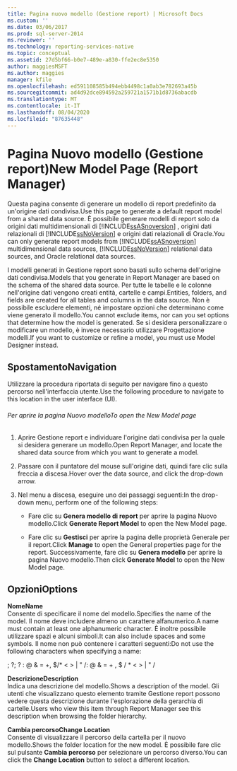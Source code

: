 ```yaml
---
title: Pagina nuovo modello (Gestione report) | Microsoft Docs
ms.custom: ''
ms.date: 03/06/2017
ms.prod: sql-server-2014
ms.reviewer: ''
ms.technology: reporting-services-native
ms.topic: conceptual
ms.assetid: 27d5bf66-b0e7-489e-a830-ffe2ec8e5350
author: maggiesMSFT
ms.author: maggies
manager: kfile
ms.openlocfilehash: ed591108585b494ebb4498c1a0ab3e782693a45b
ms.sourcegitcommit: ad4d92dce894592a259721a1571b1d8736abacdb
ms.translationtype: MT
ms.contentlocale: it-IT
ms.lasthandoff: 08/04/2020
ms.locfileid: "87635448"
---
```

# <a name="new-model-page-report-manager"></a><span data-ttu-id="4d083-102">Pagina Nuovo modello (Gestione report)</span><span class="sxs-lookup"><span data-stu-id="4d083-102">New Model Page (Report Manager)</span></span>
  <span data-ttu-id="4d083-103">Questa pagina consente di generare un modello di report predefinito da un'origine dati condivisa.</span><span class="sxs-lookup"><span data-stu-id="4d083-103">Use this page to generate a default report model from a shared data source.</span></span> <span data-ttu-id="4d083-104">È possibile generare modelli di report solo da origini dati multidimensionali di [!INCLUDE[ssASnoversion](../includes/ssasnoversion-md.md)] , origini dati relazionali di [!INCLUDE[ssNoVersion](../includes/ssnoversion-md.md)] e origini dati relazionali di Oracle.</span><span class="sxs-lookup"><span data-stu-id="4d083-104">You can only generate report models from [!INCLUDE[ssASnoversion](../includes/ssasnoversion-md.md)] multidimensional data sources, [!INCLUDE[ssNoVersion](../includes/ssnoversion-md.md)] relational data sources, and Oracle relational data sources.</span></span>  
  
 <span data-ttu-id="4d083-105">I modelli generati in Gestione report sono basati sullo schema dell'origine dati condivisa.</span><span class="sxs-lookup"><span data-stu-id="4d083-105">Models that you generate in Report Manager are based on the schema of the shared data source.</span></span> <span data-ttu-id="4d083-106">Per tutte le tabelle e le colonne nell'origine dati vengono creati entità, cartelle e campi.</span><span class="sxs-lookup"><span data-stu-id="4d083-106">Entities, folders, and fields are created for all tables and columns in the data source.</span></span> <span data-ttu-id="4d083-107">Non è possibile escludere elementi, né impostare opzioni che determinano come viene generato il modello.</span><span class="sxs-lookup"><span data-stu-id="4d083-107">You cannot exclude items, nor can you set options that determine how the model is generated.</span></span> <span data-ttu-id="4d083-108">Se si desidera personalizzare o modificare un modello, è invece necessario utilizzare Progettazione modelli.</span><span class="sxs-lookup"><span data-stu-id="4d083-108">If you want to customize or refine a model, you must use Model Designer instead.</span></span>  
  
## <a name="navigation"></a><span data-ttu-id="4d083-109">Spostamento</span><span class="sxs-lookup"><span data-stu-id="4d083-109">Navigation</span></span>  
 <span data-ttu-id="4d083-110">Utilizzare la procedura riportata di seguito per navigare fino a questo percorso nell'interfaccia utente.</span><span class="sxs-lookup"><span data-stu-id="4d083-110">Use the following procedure to navigate to this location in the user interface (UI).</span></span>  
  
###### <a name="to-open-the-new-model-page"></a><span data-ttu-id="4d083-111">Per aprire la pagina Nuovo modello</span><span class="sxs-lookup"><span data-stu-id="4d083-111">To open the New Model page</span></span>  
  
1.  <span data-ttu-id="4d083-112">Aprire Gestione report e individuare l'origine dati condivisa per la quale si desidera generare un modello.</span><span class="sxs-lookup"><span data-stu-id="4d083-112">Open Report Manager, and locate the shared data source from which you want to generate a model.</span></span>  
  
2.  <span data-ttu-id="4d083-113">Passare con il puntatore del mouse sull'origine dati, quindi fare clic sulla freccia a discesa.</span><span class="sxs-lookup"><span data-stu-id="4d083-113">Hover over the data source, and click the drop-down arrow.</span></span>  
  
3.  <span data-ttu-id="4d083-114">Nel menu a discesa, eseguire uno dei passaggi seguenti:</span><span class="sxs-lookup"><span data-stu-id="4d083-114">In the drop-down menu, perform one of the following steps:</span></span>  
  
    -   <span data-ttu-id="4d083-115">Fare clic su **Genera modello di report** per aprire la pagina Nuovo modello.</span><span class="sxs-lookup"><span data-stu-id="4d083-115">Click **Generate Report Model** to open the New Model page.</span></span>  
  
    -   <span data-ttu-id="4d083-116">Fare clic su **Gestisci** per aprire la pagina delle proprietà Generale per il report.</span><span class="sxs-lookup"><span data-stu-id="4d083-116">Click **Manage** to open the General properties page for the report.</span></span> <span data-ttu-id="4d083-117">Successivamente, fare clic su **Genera modello** per aprire la pagina Nuovo modello.</span><span class="sxs-lookup"><span data-stu-id="4d083-117">Then click **Generate Model** to open the New Model page.</span></span>  
  
## <a name="options"></a><span data-ttu-id="4d083-118">Opzioni</span><span class="sxs-lookup"><span data-stu-id="4d083-118">Options</span></span>  
 <span data-ttu-id="4d083-119">**Nome**</span><span class="sxs-lookup"><span data-stu-id="4d083-119">**Name**</span></span>  
 <span data-ttu-id="4d083-120">Consente di specificare il nome del modello.</span><span class="sxs-lookup"><span data-stu-id="4d083-120">Specifies the name of the model.</span></span> <span data-ttu-id="4d083-121">Il nome deve includere almeno un carattere alfanumerico.</span><span class="sxs-lookup"><span data-stu-id="4d083-121">A name must contain at least one alphanumeric character.</span></span> <span data-ttu-id="4d083-122">È inoltre possibile utilizzare spazi e alcuni simboli.</span><span class="sxs-lookup"><span data-stu-id="4d083-122">It can also include spaces and some symbols.</span></span> <span data-ttu-id="4d083-123">Il nome non può contenere i caratteri seguenti:</span><span class="sxs-lookup"><span data-stu-id="4d083-123">Do not use the following characters when specifying a name:</span></span>  
  
 <span data-ttu-id="4d083-124">; ?</span><span class="sxs-lookup"><span data-stu-id="4d083-124">; ?</span></span> <span data-ttu-id="4d083-125">: \@ & = +, $/\* \< > | " /</span><span class="sxs-lookup"><span data-stu-id="4d083-125">: \@ & = + , $ / \* \< > | " /</span></span>  
  
 <span data-ttu-id="4d083-126">**Descrizione**</span><span class="sxs-lookup"><span data-stu-id="4d083-126">**Description**</span></span>  
 <span data-ttu-id="4d083-127">Indica una descrizione del modello.</span><span class="sxs-lookup"><span data-stu-id="4d083-127">Shows a description of the model.</span></span> <span data-ttu-id="4d083-128">Gli utenti che visualizzano questo elemento tramite Gestione report possono vedere questa descrizione durante l'esplorazione della gerarchia di cartelle.</span><span class="sxs-lookup"><span data-stu-id="4d083-128">Users who view this item through Report Manager see this description when browsing the folder hierarchy.</span></span>  
  
 <span data-ttu-id="4d083-129">**Cambia percorso**</span><span class="sxs-lookup"><span data-stu-id="4d083-129">**Change Location**</span></span>  
 <span data-ttu-id="4d083-130">Consente di visualizzare il percorso della cartella per il nuovo modello.</span><span class="sxs-lookup"><span data-stu-id="4d083-130">Shows the folder location for the new model.</span></span> <span data-ttu-id="4d083-131">È possibile fare clic sul pulsante **Cambia percorso** per selezionare un percorso diverso.</span><span class="sxs-lookup"><span data-stu-id="4d083-131">You can click the **Change Location** button to select a different location.</span></span>  
  
  
